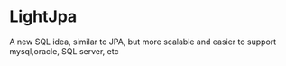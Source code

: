 # LightJpa
A new SQL idea, similar to JPA, but more scalable and easier to support mysql,oracle, SQL server, etc
